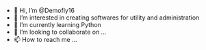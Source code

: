 - 👋 Hi, I’m @Demofly16
- 👀 I’m interested in creating softwares for utility and administration
- 🌱 I’m currently learning Python
- 💞️ I’m looking to collaborate on ...
- 📫 How to reach me ...

<!---
Demofly16/Demofly16 is a ✨ special ✨ repository because its `README.md` (this file) appears on your GitHub profile.
You can click the Preview link to take a look at your changes.
--->
